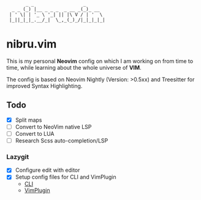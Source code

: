 ```
       _ _                  _       
  _ _ (_) |__ _ _ _  _ __ _(_)_ __  
 | ' \| | '_ \ '_| || |\ V / | '  \ 
 |_||_|_|_.__/_|  \_,_(_)_/|_|_|_|_|
```

# nibru.vim

This is my personal **Neovim** config on which I am working on from time to time, while learning about the whole universe of **VIM**.

The config is based on Neovim Nightly (Version: >0.5xx) and Treesitter for improved Syntax Highlighting.

## Todo

- [x] Split maps 
- [ ] Convert to NeoVim native LSP
- [ ] Convert to LUA
- [ ] Research Scss auto-completion/LSP

### Lazygit

- [x] Configure edit with editor
- [x] Setup config files for CLI and VimPlugin
  - [CLI](https://github.com/jesseduffield/lazygit/blob/master/docs/Config.md)
  - [VimPlugin](https://github.com/kdheepak/lazygit.nvim)
